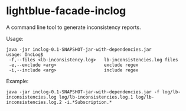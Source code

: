 # lightblue-facade-inclog
A command line tool to generate inconsistency reports.

Usage:
```
java -jar inclog-0.1-SNAPSHOT-jar-with-dependencies.jar
usage: IncLog$
 -f,--files <lb-inconsistency.log>   lb-inconsistencies.log files
 -e,--exclude <arg>                  exclude regex
 -i,--include <arg>                  include regex
```

Example:
```
java -jar inclog-0.1-SNAPSHOT-jar-with-dependencies.jar -f log/lb-inconsistencies.log log/lb-inconsistencies.log.1 log/lb-inconsistencies.log.2 -i.*Subscription.*
```
